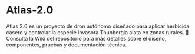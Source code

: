 # Atlas-2.0

Atlas 2.0 es un proyecto de dron autónomo diseñado para aplicar herbicida casero y controlar la especie invasora Thunbergia alata en zonas rurales.
🔧 Consulta la Wiki del repositorio para más detalles sobre el diseño, componentes, pruebas y documentación técnica.
